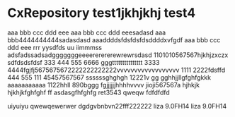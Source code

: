 # CxRepository test1jkhjkhj test4
aaa bbb ccc ddd eee
aaa bbb ccc ddd eeesadasd
aaa bbb4444444444sadasdasd
aaaddddsfdsfdsfdsddddxvfgdf
aaa bbb ccc ddd eee rrr yysdfds uu iimmmss
adsfadssadsadgggggggeeeererererewrewrsdasd
1101010567567hjkhjzxczx
sdfdsdsfdsf
333 444 555 6666 gggttttttttttttttt
3333 4444fgjfj5675675672222222222222vvvvvvvvvvvvvvvvvv
1111 2222fdsffd
444 555
111 45457567567
ssssssghghgh
12221v
gg
gghhjjllgfghfgkkk
aaaaaaaaaaa
1122hhll
890bggg
fgjjjjjjhhhhvvvv
jioji567567a
hjhkjk
hjkhjkfghfghf
ff
asdasgfhfghfg
ret3543
qweqw   fdfdfdfd

uiyuiyu
qwewqewerwer dgdgvbnbvn22fff222222
liza 9.0FH14 liza 9.0FH14
